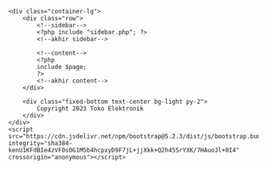 <!doctype html>
<html lang="en">

<head>
    <meta charset="utf-8">
    <meta name="viewport" content="width=device-width, initial-scale=1">
    <title>Elektronik - Aplikasi Servis Elektronik</title>
    <link href="https://cdn.jsdelivr.net/npm/bootstrap@5.2.3/dist/css/bootstrap.min.css" rel="stylesheet" integrity="sha384-rbsA2VBKQhggwzxH7pPCaAqO46MgnOM80zW1RWuH61DGLwZJEdK2Kadq2F9CUG65" crossorigin="anonymous">
    <link rel="stylesheet" href="https://cdn.jsdelivr.net/npm/bootstrap-icons@1.11.2/font/bootstrap-icons.min.css">
</head>

<body style="height: 3000px">
    <!--haeder-->
    <?php include "haeder.php"; ?>
    <!--akhir haeder-->

    <div class="container-lg">
        <div class="row">
            <!--sidebar-->
            <?php include "sidebar.php"; ?>
            <!--akhir sidebar-->

            <!--content-->
            <?php
            include $page;
            ?>
            <!--akhir content-->
        </div>

        <div class="fixed-bottom text-center bg-light py-2">
            Copyright 2023 Toko Elektronik
        </div>
    </div>
    <script src="https://cdn.jsdelivr.net/npm/bootstrap@5.2.3/dist/js/bootstrap.bundle.min.js" integrity="sha384-kenU1KFdBIe4zVF0s0G1M5b4hcpxyD9F7jL+jjXkk+Q2h455rYXK/7HAuoJl+0I4" crossorigin="anonymous"></script>
</body>

</html>